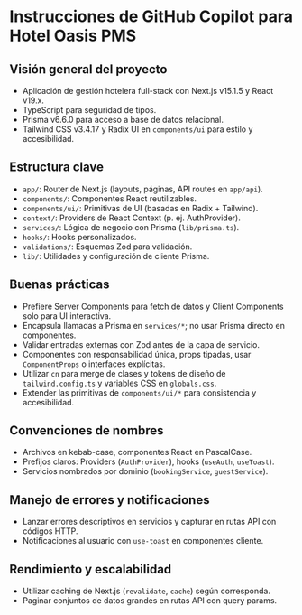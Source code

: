 # Instrucciones de GitHub Copilot para Hotel Oasis PMS

## Visión general del proyecto
- Aplicación de gestión hotelera full-stack con Next.js v15.1.5 y React v19.x.
- TypeScript para seguridad de tipos.
- Prisma v6.6.0 para acceso a base de datos relacional.
- Tailwind CSS v3.4.17 y Radix UI en `components/ui` para estilo y accesibilidad.

## Estructura clave
- `app/`: Router de Next.js (layouts, páginas, API routes en `app/api`).
- `components/`: Componentes React reutilizables.
- `components/ui/`: Primitivas de UI (basadas en Radix + Tailwind).
- `context/`: Providers de React Context (p. ej. AuthProvider).
- `services/`: Lógica de negocio con Prisma (`lib/prisma.ts`).
- `hooks/`: Hooks personalizados.
- `validations/`: Esquemas Zod para validación.
- `lib/`: Utilidades y configuración de cliente Prisma.

## Buenas prácticas
- Prefiere Server Components para fetch de datos y Client Components solo para UI interactiva.
- Encapsula llamadas a Prisma en `services/*`; no usar Prisma directo en componentes.
- Validar entradas externas con Zod antes de la capa de servicio.
- Componentes con responsabilidad única, props tipadas, usar `ComponentProps` o interfaces explícitas.
- Utilizar `cn` para merge de clases y tokens de diseño de `tailwind.config.ts` y variables CSS en `globals.css`.
- Extender las primitivas de `components/ui/*` para consistencia y accesibilidad.

## Convenciones de nombres
- Archivos en kebab-case, componentes React en PascalCase.
- Prefijos claros: Providers (`AuthProvider`), hooks (`useAuth`, `useToast`).
- Servicios nombrados por dominio (`bookingService`, `guestService`).

## Manejo de errores y notificaciones
- Lanzar errores descriptivos en servicios y capturar en rutas API con códigos HTTP.
- Notificaciones al usuario con `use-toast` en componentes cliente.

## Rendimiento y escalabilidad
- Utilizar caching de Next.js (`revalidate`, `cache`) según corresponda.
- Paginar conjuntos de datos grandes en rutas API con query params.
